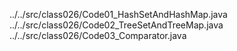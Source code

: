 ../../src/class026/Code01_HashSetAndHashMap.java
../../src/class026/Code02_TreeSetAndTreeMap.java
../../src/class026/Code03_Comparator.java
